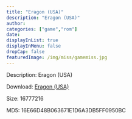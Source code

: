 ```yaml
---
title: "Eragon (USA)"
description: "Eragon (USA)"
author: 
categories: ["game","rom"]
date: 
displayInList: true
displayInMenu: false
dropCap: false
featuredImage: /img/miss/gamemiss.jpg
---
```


Description: Eragon (USA)

Download: <a style="text-decoration:underline;" href="https://mega.nz/#!SHJEjYJL!RLC-ClWJnntJVtscWr8k9RwzVuWfMgpV87lgv15J_hI" target = "_blank" rel = "nofollow" > Eragon (USA)</a>

Size: 16777216

MD5: 16E66D48B063671E1D6A3DB5FF0950BC

